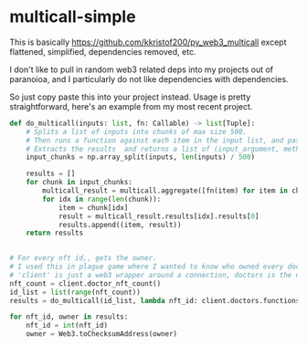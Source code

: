 # multicall-simple

This is basically https://github.com/kkristof200/py_web3_multicall except flattened, simplified, dependencies removed, etc.

I don't like to pull in random web3 related deps into my projects out of paranoioa, and I particularly do not like dependencies
with dependencies.

So just copy paste this into your project instead. Usage is pretty straightforward, here's an example from my most recent project.

```python
def do_multicall(inputs: list, fn: Callable) -> list[Tuple]:
    # Splits a list of inputs into chunks of max size 500.
    # Then runs a function against each item in the input list, and passes that list to multicall.
    # Extracts the results  and returns a list of (input_argument, method_output)
    input_chunks = np.array_split(inputs, len(inputs) / 500)

    results = []
    for chunk in input_chunks:
        multicall_result = multicall.aggregate([fn(item) for item in chunk])
        for idx in range(len(chunk)):
            item = chunk[idx]
            result = multicall_result.results[idx].results[0]
            results.append((item, result))
    return results
    

# For every nft id,, gets the owner. 
# I used this in plague game where I wanted to know who owned every doctor/potion.
# 'client' is just a web3 wrapper around a connection, doctors is the nft contract.
nft_count = client.doctor_nft_count()
id_list = list(range(nft_count))
results = do_multicall(id_list, lambda nft_id: client.doctors.functions.ownerOf(int(nft_id)))

for nft_id, owner in results:
    nft_id = int(nft_id)
    owner = Web3.toChecksumAddress(owner)
```
